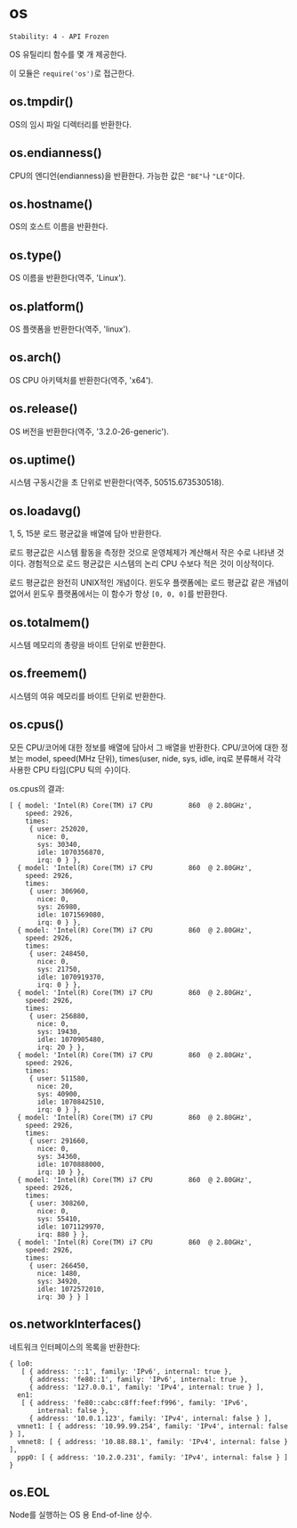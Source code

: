 # os

    Stability: 4 - API Frozen

OS 유틸리티 함수를 몇 개 제공한다.

이 모듈은 `require('os')`로 접근한다.

## os.tmpdir()

OS의 임시 파일 디렉터리를 반환한다.

## os.endianness()

CPU의 엔디언(endianness)을 반환한다. 가능한 값은 `"BE"`나 `"LE"`이다.

## os.hostname()

OS의 호스트 이름을 반환한다.

## os.type()

OS 이름을 반환한다(역주, 'Linux').

## os.platform()

OS 플랫폼을 반환한다(역주, 'linux').

## os.arch()

OS CPU 아키텍처를 반환한다(역주, 'x64').

## os.release()

OS 버전을 반환한다(역주, '3.2.0-26-generic').

## os.uptime()

시스템 구동시간을 초 단위로 반환한다(역주, 50515.673530518).

## os.loadavg()

1, 5, 15분 로드 평균값을 배열에 담아 반환한다.

로드 평균값은 시스템 활동을 측정한 것으로 운영체제가 계산해서 작은 수로 나타낸 것이다.
경험적으로 로드 평균값은 시스템의 논리 CPU 수보다 적은 것이 이상적이다.

로드 평균값은 완전히 UNIX적인 개념이다. 윈도우 플랫폼에는 로드 평균값 같은 개념이 없어서
윈도우 플랫폼에서는 이 함수가 항상 `[0, 0, 0]`를 반환한다.

## os.totalmem()

시스템 메모리의 총량을 바이트 단위로 반환한다.

## os.freemem()

시스템의 여유 메모리를 바이트 단위로 반환한다.

## os.cpus()

모든 CPU/코어에 대한 정보를 배열에 담아서 그 배열을 반환한다. CPU/코어에 대한 정보는
model, speed(MHz 단위), times(user, nide, sys, idle, irq로 분류해서 각각
사용한 CPU 타임(CPU 틱의 수)이다.

os.cpus의 결과:

    [ { model: 'Intel(R) Core(TM) i7 CPU         860  @ 2.80GHz',
        speed: 2926,
        times:
         { user: 252020,
           nice: 0,
           sys: 30340,
           idle: 1070356870,
           irq: 0 } },
      { model: 'Intel(R) Core(TM) i7 CPU         860  @ 2.80GHz',
        speed: 2926,
        times:
         { user: 306960,
           nice: 0,
           sys: 26980,
           idle: 1071569080,
           irq: 0 } },
      { model: 'Intel(R) Core(TM) i7 CPU         860  @ 2.80GHz',
        speed: 2926,
        times:
         { user: 248450,
           nice: 0,
           sys: 21750,
           idle: 1070919370,
           irq: 0 } },
      { model: 'Intel(R) Core(TM) i7 CPU         860  @ 2.80GHz',
        speed: 2926,
        times:
         { user: 256880,
           nice: 0,
           sys: 19430,
           idle: 1070905480,
           irq: 20 } },
      { model: 'Intel(R) Core(TM) i7 CPU         860  @ 2.80GHz',
        speed: 2926,
        times:
         { user: 511580,
           nice: 20,
           sys: 40900,
           idle: 1070842510,
           irq: 0 } },
      { model: 'Intel(R) Core(TM) i7 CPU         860  @ 2.80GHz',
        speed: 2926,
        times:
         { user: 291660,
           nice: 0,
           sys: 34360,
           idle: 1070888000,
           irq: 10 } },
      { model: 'Intel(R) Core(TM) i7 CPU         860  @ 2.80GHz',
        speed: 2926,
        times:
         { user: 308260,
           nice: 0,
           sys: 55410,
           idle: 1071129970,
           irq: 880 } },
      { model: 'Intel(R) Core(TM) i7 CPU         860  @ 2.80GHz',
        speed: 2926,
        times:
         { user: 266450,
           nice: 1480,
           sys: 34920,
           idle: 1072572010,
           irq: 30 } } ]

## os.networkInterfaces()

네트워크 인터페이스의 목록을 반환한다:

    { lo0:
       [ { address: '::1', family: 'IPv6', internal: true },
         { address: 'fe80::1', family: 'IPv6', internal: true },
         { address: '127.0.0.1', family: 'IPv4', internal: true } ],
      en1:
       [ { address: 'fe80::cabc:c8ff:feef:f996', family: 'IPv6',
           internal: false },
         { address: '10.0.1.123', family: 'IPv4', internal: false } ],
      vmnet1: [ { address: '10.99.99.254', family: 'IPv4', internal: false } ],
      vmnet8: [ { address: '10.88.88.1', family: 'IPv4', internal: false } ],
      ppp0: [ { address: '10.2.0.231', family: 'IPv4', internal: false } ] }

## os.EOL

Node를 실행하는 OS 용 End-of-line 상수.
